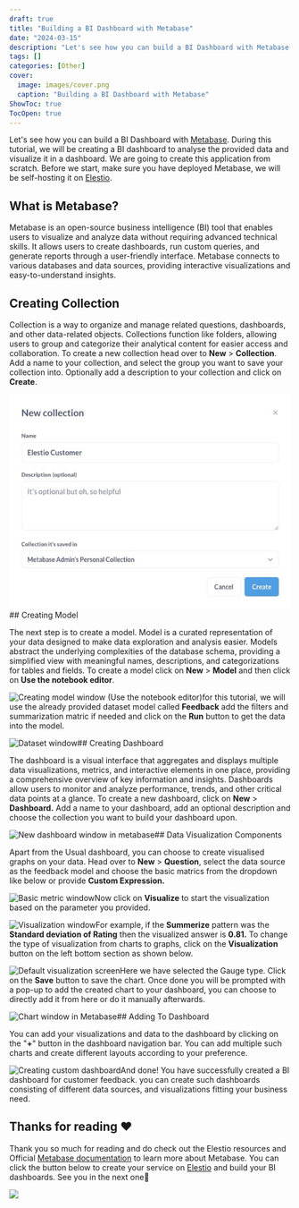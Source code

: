 ```yaml
---
draft: true
title: "Building a BI Dashboard with Metabase"
date: "2024-03-15"
description: "Let's see how you can build a BI Dashboard with Metabase. During this tutorial, we will be creating a BI dashboard to analyse the provided data and visualize it in a dashboard. We are going to create this application from scratch. Before we start, make sure you have"
tags: []
categories: [Other]
cover:
  image: images/cover.png
  caption: "Building a BI Dashboard with Metabase"
ShowToc: true
TocOpen: true
---
```



Let's see how you can build a BI Dashboard with [Metabase](https://elest.io/open-source/metabase?ref=blog.elest.io). During this tutorial, we will be creating a BI dashboard to analyse the provided data and visualize it in a dashboard. We are going to create this application from scratch. Before we start, make sure you have deployed Metabase, we will be self\-hosting it on [Elestio](https://elest.io/open-source/metabase?ref=blog.elest.io).

## What is Metabase?

Metabase is an open\-source business intelligence (BI) tool that enables users to visualize and analyze data without requiring advanced technical skills. It allows users to create dashboards, run custom queries, and generate reports through a user\-friendly interface. Metabase connects to various databases and data sources, providing interactive visualizations and easy\-to\-understand insights.

## Creating Collection

Collection is a way to organize and manage related questions, dashboards, and other data\-related objects. Collections function like folders, allowing users to group and categorize their analytical content for easier access and collaboration. To create a new collection head over to **New** \> **Collection**. Add a name to your collection, and select the group you want to save your collection into. Optionally add a description to your collection and click on **Create**.

![Creating new collection window](images/Screenshot-2024-05-26-at-1.13.07-PM.jpg)## Creating Model

The next step is to create a model. Model is a curated representation of your data designed to make data exploration and analysis easier. Models abstract the underlying complexities of the database schema, providing a simplified view with meaningful names, descriptions, and categorizations for tables and fields. To create a model click on **New** \> **Model** and then click on **Use the notebook editor**. 

![Creating model window (Use the notebook editor)](https://blog.elest.io/content/images/2024/05/Screenshot-2024-05-26-at-1.13.55-PM.jpg)for this tutorial, we will use the already provided dataset model called **Feedback** add the filters and summarization matric if needed and click on the **Run** button to get the data into the model.

![Dataset window](https://blog.elest.io/content/images/2024/05/Screenshot-2024-05-26-at-1.14.18-PM.jpg)## Creating Dashboard

The dashboard is a visual interface that aggregates and displays multiple data visualizations, metrics, and interactive elements in one place, providing a comprehensive overview of key information and insights. Dashboards allow users to monitor and analyze performance, trends, and other critical data points at a glance. To create a new dashboard, click on **New** \> **Dashboard.** Add a name to your dashboard, add an optional description and choose the collection you want to build your dashboard upon.

![New dashboard window in metabase](https://blog.elest.io/content/images/2024/05/Screenshot-2024-05-26-at-1.14.58-PM.jpg)## Data Visualization Components

Apart from the Usual dashboard, you can choose to create visualised graphs on your data. Head over to **New** \> **Question**, select the data source as the feedback model and choose the basic matrics from the dropdown like below or provide **Custom Expression.**

![Basic metric window](https://blog.elest.io/content/images/2024/05/Screenshot-2024-05-26-at-1.30.55-PM.jpg)Now click on **Visualize** to start the visualization based on the parameter you provided.

![Visualization window](https://blog.elest.io/content/images/2024/05/Screenshot-2024-05-26-at-1.41.40-PM.jpg)For example, if the **Summerize** pattern was the **Standard deviation of Rating** then the visualized answer is **0\.81\.** To change the type of visualization from charts to graphs, click on the **Visualization** button on the left bottom section as shown below.

![Default visualization screen](https://blog.elest.io/content/images/2024/05/Screenshot-2024-05-26-at-1.59.23-PM-1.jpg)Here we have selected the Gauge type. Click on the **Save** button to save the chart. Once done you will be prompted with a pop\-up to add the created chart to your dashboard, you can choose to directly add it from here or do it manually afterwards.

![Chart window in Metabase](https://blog.elest.io/content/images/2024/05/Screenshot-2024-05-26-at-2.00.27-PM.jpg)## Adding To Dashboard

You can add your visualizations and data to the dashboard by clicking on the "**\+**" button in the dashboard navigation bar. You can add multiple such charts and create different layouts according to your preference.

![Creating custom dashboard](https://blog.elest.io/content/images/2024/05/Screenshot-2024-05-26-at-2.01.15-PM.jpg)And done! You have successfully created a BI dashboard for customer feedback. you can create such dashboards consisting of different data sources, and visualizations fitting your business need. 

## **Thanks for reading ❤️**

Thank you so much for reading and do check out the Elestio resources and Official [Metabase documentation](https://www.metabase.com/docs/latest/?ref=blog.elest.io) to learn more about Metabase. You can click the button below to create your service on [Elestio](https://elest.io/open-source/metabase?ref=blog.elest.io) and build your BI dashboards. See you in the next one👋

[![](https://pub-da36157c854648669813f3f76c526c2b.r2.dev/deploy-on-elestio-black.png)](https://elest.io/open-source/metabase?ref=blog.elest.io)

